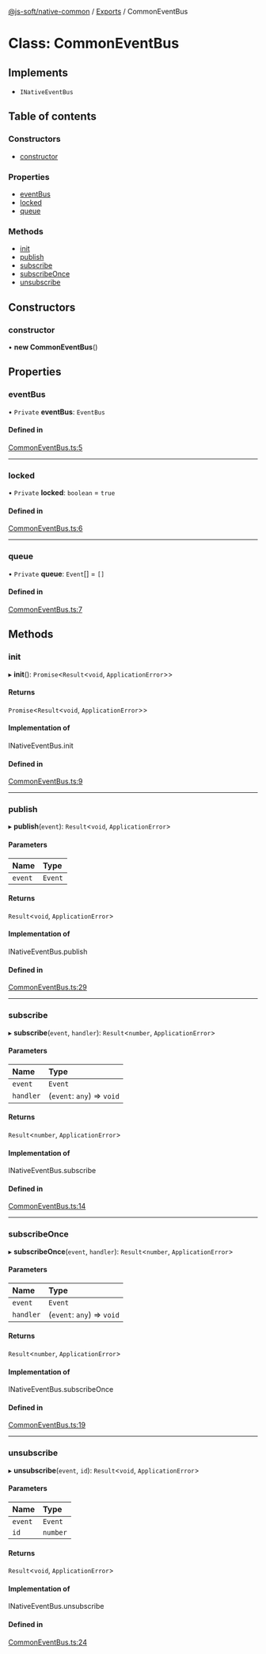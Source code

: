 [@js-soft/native-common](../README.md) / [Exports](../modules.md) / CommonEventBus

# Class: CommonEventBus

## Implements

-   `INativeEventBus`

## Table of contents

### Constructors

-   [constructor](CommonEventBus.md#constructor)

### Properties

-   [eventBus](CommonEventBus.md#eventbus)
-   [locked](CommonEventBus.md#locked)
-   [queue](CommonEventBus.md#queue)

### Methods

-   [init](CommonEventBus.md#init)
-   [publish](CommonEventBus.md#publish)
-   [subscribe](CommonEventBus.md#subscribe)
-   [subscribeOnce](CommonEventBus.md#subscribeonce)
-   [unsubscribe](CommonEventBus.md#unsubscribe)

## Constructors

### constructor

• **new CommonEventBus**()

## Properties

### eventBus

• `Private` **eventBus**: `EventBus`

#### Defined in

[CommonEventBus.ts:5](https://github.com/js-soft/ts-native-access/blob/68cf98a/packages/common/src/CommonEventBus.ts#L5)

---

### locked

• `Private` **locked**: `boolean` = `true`

#### Defined in

[CommonEventBus.ts:6](https://github.com/js-soft/ts-native-access/blob/68cf98a/packages/common/src/CommonEventBus.ts#L6)

---

### queue

• `Private` **queue**: `Event`[] = `[]`

#### Defined in

[CommonEventBus.ts:7](https://github.com/js-soft/ts-native-access/blob/68cf98a/packages/common/src/CommonEventBus.ts#L7)

## Methods

### init

▸ **init**(): `Promise`<`Result`<`void`, `ApplicationError`\>\>

#### Returns

`Promise`<`Result`<`void`, `ApplicationError`\>\>

#### Implementation of

INativeEventBus.init

#### Defined in

[CommonEventBus.ts:9](https://github.com/js-soft/ts-native-access/blob/68cf98a/packages/common/src/CommonEventBus.ts#L9)

---

### publish

▸ **publish**(`event`): `Result`<`void`, `ApplicationError`\>

#### Parameters

| Name    | Type    |
| :------ | :------ |
| `event` | `Event` |

#### Returns

`Result`<`void`, `ApplicationError`\>

#### Implementation of

INativeEventBus.publish

#### Defined in

[CommonEventBus.ts:29](https://github.com/js-soft/ts-native-access/blob/68cf98a/packages/common/src/CommonEventBus.ts#L29)

---

### subscribe

▸ **subscribe**(`event`, `handler`): `Result`<`number`, `ApplicationError`\>

#### Parameters

| Name      | Type                       |
| :-------- | :------------------------- |
| `event`   | `Event`                    |
| `handler` | (`event`: `any`) => `void` |

#### Returns

`Result`<`number`, `ApplicationError`\>

#### Implementation of

INativeEventBus.subscribe

#### Defined in

[CommonEventBus.ts:14](https://github.com/js-soft/ts-native-access/blob/68cf98a/packages/common/src/CommonEventBus.ts#L14)

---

### subscribeOnce

▸ **subscribeOnce**(`event`, `handler`): `Result`<`number`, `ApplicationError`\>

#### Parameters

| Name      | Type                       |
| :-------- | :------------------------- |
| `event`   | `Event`                    |
| `handler` | (`event`: `any`) => `void` |

#### Returns

`Result`<`number`, `ApplicationError`\>

#### Implementation of

INativeEventBus.subscribeOnce

#### Defined in

[CommonEventBus.ts:19](https://github.com/js-soft/ts-native-access/blob/68cf98a/packages/common/src/CommonEventBus.ts#L19)

---

### unsubscribe

▸ **unsubscribe**(`event`, `id`): `Result`<`void`, `ApplicationError`\>

#### Parameters

| Name    | Type     |
| :------ | :------- |
| `event` | `Event`  |
| `id`    | `number` |

#### Returns

`Result`<`void`, `ApplicationError`\>

#### Implementation of

INativeEventBus.unsubscribe

#### Defined in

[CommonEventBus.ts:24](https://github.com/js-soft/ts-native-access/blob/68cf98a/packages/common/src/CommonEventBus.ts#L24)
